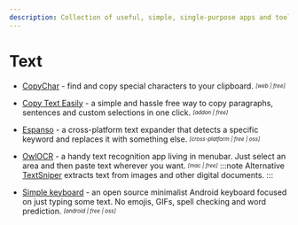 ```yaml
---
description: Collection of useful, simple, single-purpose apps and tools for working with text to solve your everyday problems and tasks
---
```


# Text

- [CopyChar](https://copychar.cc/) - find and copy special characters to your clipboard. <sub><sup>*[web | free]*</sup></sub>

- [Copy Text Easily](https://devapt.com/copy-text-easily) - a simple and hassle free way to copy paragraphs, sentences and custom selections in one click. <sub><sup>*[addon | free]*</sup></sub>

- [Espanso](https://espanso.org/) - a cross-platform text expander that detects a specific keyword and replaces it with something else. <sub><sup>*[cross-platform | free | oss]*</sup></sub>

- [OwlOCR](https://owlocr.com/) - a handy text recognition app living in menubar. Just select an area and then paste text wherever you want. <sub><sup>*[mac | free]*</sup></sub>
  :::note Alternative
  [TextSniper](https://textsniper.app/) extracts text from images and other digital documents.
  :::

- [Simple keyboard](https://github.com/rkkr/simple-keyboard) - an open source minimalist Android keyboard focused on just typing some text. No emojis, GIFs, spell checking and word prediction. <sub><sup>*[android | free | oss]*</sup></sub>

